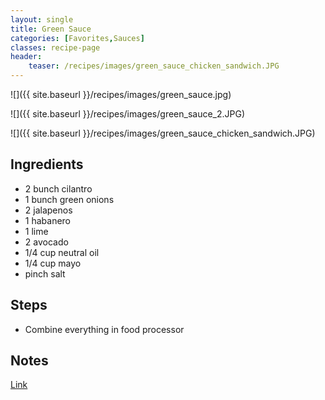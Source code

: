 ```yaml
---
layout: single
title: Green Sauce
categories: [Favorites,Sauces]
classes: recipe-page
header:
    teaser: /recipes/images/green_sauce_chicken_sandwich.JPG
---
```


![]({{ site.baseurl }}/recipes/images/green_sauce.jpg)

![]({{ site.baseurl }}/recipes/images/green_sauce_2.JPG)

![]({{ site.baseurl }}/recipes/images/green_sauce_chicken_sandwich.JPG)


## Ingredients
- 2 bunch cilantro
- 1 bunch green onions
- 2 jalapenos
- 1 habanero
- 1 lime
- 2 avocado
- 1/4 cup neutral oil
- 1/4 cup mayo
- pinch salt

## Steps
- Combine everything in food processor

## Notes
[Link](https://www.youtube.com/watch?v=oIKwRRR21jU&t=14s)